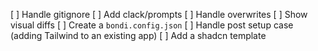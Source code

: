 [ ] Handle gitignore
[ ] Add clack/prompts
[ ] Handle overwrites
[ ] Show visual diffs
[ ] Create a `bondi.config.json`
[ ] Handle post setup case (adding Tailwind to an existing app)
[ ] Add a shadcn template

